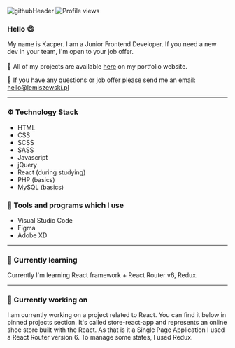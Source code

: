 ![githubHeader](https://user-images.githubusercontent.com/76050486/166700922-ce0fdaac-0217-46b2-9459-9a6214bb5d6b.jpg)
![Profile views](https://gpvc.arturio.dev/lemihdesign)
### Hello 😄
My name is Kacper. I am a Junior Frontend Developer. If you need a new dev in your team, I'm open to your job offer.
<br /><br />🔨 All of my projects are available [here](https://lemiszewski.pl) on my portfolio website.

📩 If you have any questions or job offer please send me an email: hello@lemiszewski.pl

_________

### ⚙️ Technology Stack
- HTML
- CSS
- SCSS
- SASS
- Javascript
- jQuery
- React (during studying)
- PHP (basics)
- MySQL (basics)

### 🧰 Tools and programs which I use
- Visual Studio Code
- Figma
- Adobe XD

_________

### 📖 Currently learning

Currently I'm learning React framework + React Router v6, Redux. 

_________

### 🔭 Currently working on

I am currently working on a project related to React. You can find it below in pinned projects section. It's called store-react-app and represents an online shoe store built with the React. As that is it a Single Page Application I used a React Router version 6. To manage some states, I used Redux.

